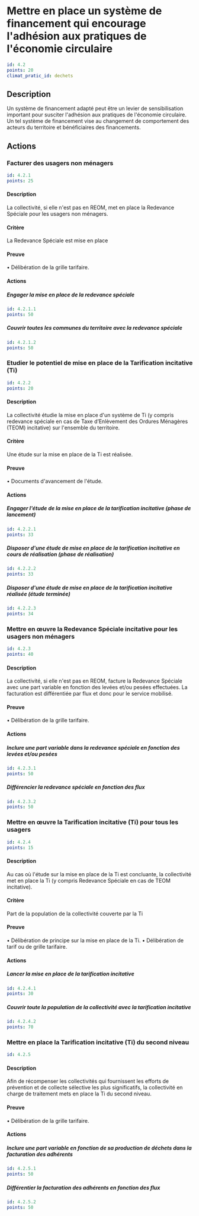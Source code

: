 # Mettre en place un système de financement qui encourage l'adhésion aux pratiques de l'économie circulaire
```yaml
id: 4.2
points: 20
climat_pratic_id: dechets
```
## Description
Un système de financement adapté peut être un levier de sensibilisation important pour susciter l'adhésion aux pratiques de l'économie circulaire. Un tel système de financement vise au changement de comportement des acteurs du territoire et bénéficiaires des financements.

## Actions
### Facturer des usagers non ménagers
```yaml
id: 4.2.1
points: 25
```
#### Description
La collectivité, si elle n'est pas en REOM, met en place la Redevance Spéciale pour les usagers non ménagers.

#### Critère
La Redevance Spéciale est mise en place

#### Preuve
• Délibération de la grille tarifaire.

#### Actions
##### Engager la mise en place de la redevance spéciale
```yaml
id: 4.2.1.1
points: 50
```

##### Couvrir toutes les communes du territoire avec la redevance spéciale
```yaml
id: 4.2.1.2
points: 50
```


### Etudier le potentiel de mise en place de la Tarification incitative (Ti)
```yaml
id: 4.2.2
points: 20
```
#### Description
La collectivité étudie la mise en place d'un système de Ti (y compris redevance spéciale en cas de Taxe d’Enlèvement des Ordures Ménagères (TEOM) incitative) sur l'ensemble du territoire.

#### Critère
Une étude sur la mise en place de la Ti est réalisée.

#### Preuve
• Documents d'avancement de l'étude.

#### Actions
##### Engager l'étude de la mise en place de la tarification incitative (phase de lancement)
```yaml
id: 4.2.2.1
points: 33
```

##### Disposer d'une étude de mise en place de la tarification incitative en cours de réalisation (phase de réalisation)
```yaml
id: 4.2.2.2
points: 33
```

##### Disposer d'une étude de mise en place de la tarification incitative réalisée (étude terminée)
```yaml
id: 4.2.2.3
points: 34
```


### Mettre en œuvre la Redevance Spéciale incitative pour les usagers non ménagers
```yaml
id: 4.2.3
points: 40
```
#### Description
La collectivité, si elle n'est pas en REOM, facture la Redevance Spéciale avec une part variable en fonction des levées et/ou pesées effectuées.
La facturation est différentiée par flux et donc pour le service mobilisé.

#### Preuve
• Délibération de la grille tarifaire.

#### Actions
##### Inclure une part variable dans la redevance spéciale en fonction des levées et/ou pesées
```yaml
id: 4.2.3.1
points: 50
```

##### Différencier la redevance spéciale en fonction des flux
```yaml
id: 4.2.3.2
points: 50
```


### Mettre en œuvre la Tarification incitative (Ti) pour tous les usagers
```yaml
id: 4.2.4
points: 15
```
#### Description
Au cas où l'étude sur la mise en place de la Ti est concluante, la collectivité met en place la Ti (y compris Redevance Spéciale en cas de TEOM incitative).

#### Critère
Part de la population de la collectivité couverte par la Ti

#### Preuve
• Délibération de principe sur la mise en place de la Ti.
• Délibération de tarif ou de grille tarifaire.

#### Actions
##### Lancer la mise en place de la tarification incitative
```yaml
id: 4.2.4.1
points: 30
```

##### Couvrir toute la population de la collectivité avec la tarification incitative
```yaml
id: 4.2.4.2
points: 70
```


### Mettre en place la Tarification incitative (Ti) du second niveau
```yaml
id: 4.2.5
```
#### Description
Afin de récompenser les collectivités qui fournissent les efforts de prévention et de collecte sélective les plus significatifs, la collectivité en charge de traitement mets en place la Ti du second niveau.

#### Preuve
• Délibération de la grille tarifaire.

#### Actions
##### Inclure une part variable en fonction de sa production de déchets dans la facturation des adhérents
```yaml
id: 4.2.5.1
points: 50
```

##### Différentier la facturation des adhérents en fonction des  flux
```yaml
id: 4.2.5.2
points: 50
```


